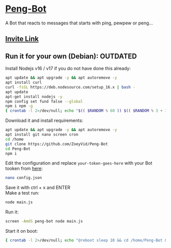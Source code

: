 # [Peng-Bot](https://github.com/ZoeyVid/Peng-Bot)

A Bot that reacts to messages that starts with ping, pewpew or peng...

## [Invite Link](https://discord.com/oauth2/authorize?client_id=742096151301455882&permissions=274877908992&scope=applications.commands%20bot)

## Run it for your own (Debian): **OUTDATED**

Install Nodejs v16 / v17 if you do not have done this already:

```sh
apt update && apt upgrade -y && apt autoremove -y
apt install curl
curl -fsSL https://deb.nodesource.com/setup_16.x | bash -
apt update
apt-get install nodejs -y
npm config set fund false --global
npm i npm -g
{ crontab -l 2>/dev/null; echo "$(( $RANDOM % 60 )) $(( $RANDOM % 3 + 3 )) * * * sudo npm i npm -g" ; } | crontab -
```

Download it and install requirements:

```sh
apt update && apt upgrade -y && apt autoremove -y
apt install git nano screen cron
cd /home
git clone https://github.com/ZoeyVid/Peng-Bot
cd Peng-Bot
npm i
```

Edit the configuration and replace `your-token-goes-here` with your Bot tooken from [here](https://discord.com/developers/applications):

```sh
nano config.json
```

Save it with ctrl + x and ENTER <br>
Make a test run:

```sh
node main.js
```

Run it:

```sh
screen -AmdS peng-bot node main.js
```

Start it on boot:

```sh
{ crontab -l 2>/dev/null; echo "@reboot sleep 10 && cd /home/Peng-Bot && screen -AmdS peng-bot node main.js" ; } | crontab -
```
